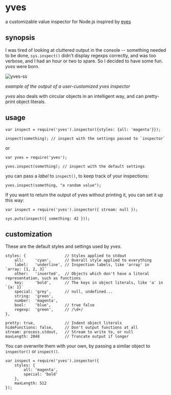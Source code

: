 yves
====

a customizable value inspector for Node.js inspired by [eyes](https://github.com/cloudhead/eyes.js/)

synopsis
--------

I was tired of looking at cluttered output in the console -- something needed to be done,
`sys.inspect()` didn't display regexps correctly, and was too verbose, and I had an hour or two to spare. 
So I decided to have some fun. _yves_ were born.

![yves-ss](http://dl.dropbox.com/u/251849/yves-js-ss.gif)

_example of the output of a user-customized yves inspector_

*yves* also deals with circular objects in an intelligent way, and can pretty-print object literals.

usage
-----

    var inspect = require('yves').inspector({styles: {all: 'magenta'}});

    inspect(something); // inspect with the settings passed to `inspector`

or

    var yves = require('yves');

    yves.inspect(something); // inspect with the default settings

you can pass a _label_ to `inspect()`, to keep track of your inspections:

    yves.inspect(something, "a random value");

If you want to return the output of yves without printing it, you can set it up this way:

    var inspect = require('yves').inspector({ stream: null });

    sys.puts(inspect({ something: 42 }));

customization
-------------

These are the default styles and settings used by _yves_.

    styles: {                 // Styles applied to stdout
        all:     'cyan',      // Overall style applied to everything
        label:   'underline', // Inspection labels, like 'array' in `array: [1, 2, 3]`
        other:   'inverted',  // Objects which don't have a literal representation, such as functions
        key:     'bold',      // The keys in object literals, like 'a' in `{a: 1}`
        special: 'grey',      // null, undefined...
        string:  'green',
        number:  'magenta',
        bool:    'blue',      // true false
        regexp:  'green',     // /\d+/
    },
    
    pretty: true,             // Indent object literals
    hideFunctions: false,     // Don't output functions at all
    stream: process.stdout,   // Stream to write to, or null
    maxLength: 2048           // Truncate output if longer

You can overwrite them with your own, by passing a similar object to `inspector()` or `inspect()`.

    var inspect = require('yves').inspector({
        styles: {
            all: 'magenta',
            special: 'bold'
        },
        maxLength: 512
    });

